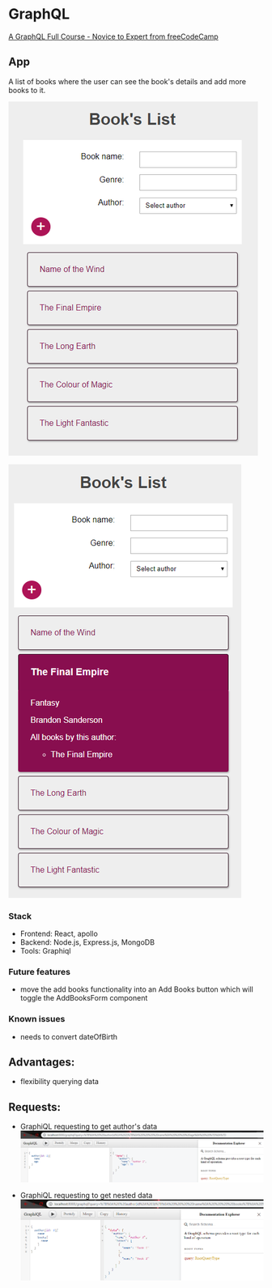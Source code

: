 # GraphQL

[A GraphQL Full Course - Novice to Expert from freeCodeCamp](https://www.youtube.com/watch?v=ed8SzALpx1Q)

## App

A list of books where the user can see the book's details and add more books to it.

![List of books image](./images/books-list.png)

![List of books with the book's details](./images/books-list-with-book-details.png)

### Stack

- Frontend: React, apollo
- Backend: Node.js, Express.js, MongoDB
- Tools: Graphiql

### Future features

- move the add books functionality into an Add Books button which will toggle the AddBooksForm component

### Known issues

- needs to convert dateOfBirth

## Advantages:

- flexibility querying data

## Requests:

- GraphiQL requesting to get author's data
  ![GraphiQL requesting to get author's data](./images/graphiQL.png)

- GraphiQL requesting to get nested data
  ![GraphiQL requesting to get nested data](./images/nestedData.png)

